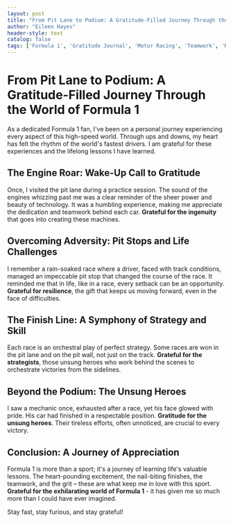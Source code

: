 ```yaml
---
layout: post
title: "From Pit Lane to Podium: A Gratitude-Filled Journey Through the World of Formula 1"
author: "Eileen Hayes"
header-style: text
catalog: false
tags: ['Formula 1', 'Gratitude Journal', 'Motor Racing', 'Teamwork', 'Resilience', 'Strategic Victory']
---
```


# From Pit Lane to Podium: A Gratitude-Filled Journey Through the World of Formula 1

As a dedicated Formula 1 fan, I've been on a personal journey experiencing every aspect of this high-speed world. Through ups and downs, my heart has felt the rhythm of the world's fastest drivers. I am grateful for these experiences and the lifelong lessons I have learned.

## The Engine Roar: Wake-Up Call to Gratitude

Once, I visited the pit lane during a practice session. The sound of the engines whizzing past me was a clear reminder of the sheer power and beauty of technology. It was a humbling experience, making me appreciate the dedication and teamwork behind each car. **Grateful for the ingenuity** that goes into creating these machines.

## Overcoming Adversity: Pit Stops and Life Challenges

I remember a rain-soaked race where a driver, faced with track conditions, managed an impeccable pit stop that changed the course of the race. It reminded me that in life, like in a race, every setback can be an opportunity. **Grateful for resilience**, the gift that keeps us moving forward, even in the face of difficulties.

## The Finish Line: A Symphony of Strategy and Skill

Each race is an orchestral play of perfect strategy. Some races are won in the pit lane and on the pit wall, not just on the track. **Grateful for the strategists**, those unsung heroes who work behind the scenes to orchestrate victories from the sidelines.

## Beyond the Podium: The Unsung Heroes

I saw a mechanic once, exhausted after a race, yet his face glowed with pride. His car had finished in a respectable position. **Gratitude for the unsung heroes**. Their tireless efforts, often unnoticed, are crucial to every victory.

## Conclusion: A Journey of Appreciation

Formula 1 is more than a sport; it's a journey of learning life's valuable lessons. The heart-pounding excitement, the nail-biting finishes, the teamwork, and the grit – these are what keep me in love with this sport. **Grateful for the exhilarating world of Formula 1** - it has given me so much more than I could have ever imagined.

Stay fast, stay furious, and stay grateful!